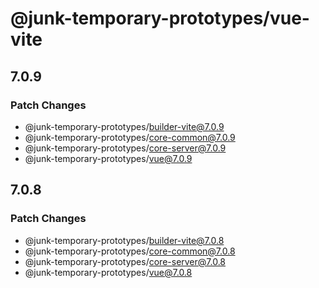 # @junk-temporary-prototypes/vue-vite

## 7.0.9

### Patch Changes

- @junk-temporary-prototypes/builder-vite@7.0.9
- @junk-temporary-prototypes/core-common@7.0.9
- @junk-temporary-prototypes/core-server@7.0.9
- @junk-temporary-prototypes/vue@7.0.9

## 7.0.8

### Patch Changes

- @junk-temporary-prototypes/builder-vite@7.0.8
- @junk-temporary-prototypes/core-common@7.0.8
- @junk-temporary-prototypes/core-server@7.0.8
- @junk-temporary-prototypes/vue@7.0.8
